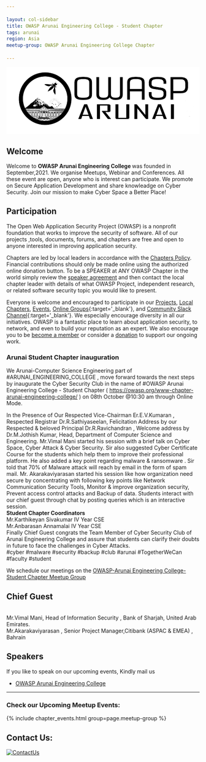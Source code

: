 ```yaml
---

layout: col-sidebar
title: OWASP Arunai Engineering College - Student Chapter
tags: arunai
region: Asia
meetup-group: OWASP Arunai Engineering College Chapter

---
```

<img src="assets/images/owasparunai.png"/>

## Welcome
Welcome to <b>OWASP Arunai Engineering  College </b> was founded in September,2021. We organise Meetups, Webinar and Conferences. All these event are open, anyone who is interest can participate. We promote on Secure Application Development and share knowleadge on Cyber Security. Join our mission to make Cyber Space a Better Place!

## Participation
The Open Web Application Security Project (OWASP) is a nonprofit foundation that works to improve the security of software. All of our projects ,tools, documents, forums, and chapters are free and open to anyone interested in improving application security. 

Chapters are led by local leaders in accordance with the [Chapters Policy](/www-policy/operational/chapters). Financial contributions should only be made online using the authorized online donation button. To be a SPEAKER at ANY OWASP Chapter in the world simply review the [speaker agreement](/www-policy/legal/speaker-agreement) and then contact the local chapter leader with details of what OWASP Project, independent research, or related software security topic you would like to present.

Everyone is welcome and encouraged to participate in our [Projects](/projects/), [Local Chapters](/chapters/), [Events](/events/), [Online Groups](https://groups.google.com/a/owasp.com/){:target='_blank'}, and [Community Slack Channel](https://owasp.slack.com/){:target='_blank'}. We especially encourage diversity in all our initiatives. OWASP is a fantastic place to learn about application security, to network, and even to build your reputation as an expert. We also encourage you to be [become a member](/membership/) or consider a [donation](/donate/) to support our ongoing work.
### Arunai Student Chapter inauguration
We Arunai-Computer Science Engineering part of #ARUNAI_ENGINEERING_COLLEGE , move forward towards the next  steps by inaugurate the Cyber Security Club in the name of #OWASP Arunai Engineering College - Student Chapter ( https://owasp.org/www-chapter-arunai-engineering-college/ ) on 08th October @10:30 am through Online Mode. 

In the Presence of Our Respected Vice-Chairman Er.E.V.Kumaran , Respected Registrar Dr.R.Sathiyaseelan, Felicitation Address by our Respected & beloved Principal Dr.R.Ravichandran , 
Welcome address by Dr.M.Jothish Kumar, Head, Department of Computer Science and Engineering.
Mr.Vimal Mani started his session with a brief talk on Cyber Space, Cyber Attack & Cyber Security. Sir also suggested Cyber Certificate Course for the students which help them to improve their professional platform. He also added a key point regarding malware & ransomware . Sir told that 70% of Malware attack will reach by email in the form of spam mail.
Mr. Akarakaviyarasan started his session like how organization need secure by concentrating with following key points like Network Communication Security Tools, Monitor & improve organization security, Prevent access control attacks and Backup of data. 
Students interact with our chief guest through chat by posting queries which is an interactive session.
<br><b>Student Chapter Coordinators</b><br/>
Mr.Karthikeyan Sivakumar IV Year CSE
<br>Mr.Anbarasan Annamalai IV Year CSE<br/>
Finally Chief Guest congrats the Team Member of Cyber Security Club of Arunai Engineering College and assure that students can clarify their doubts in future to face the challenges in Cyber Attacks.
<br>
#cyber #malware #security #backup #club #arunai #TogetherWeCan #faculty #student<br/>

We schedule our meetings on the [OWASP-Arunai Engineering College-Student Chapter Meetup Group](https://www.meetup.com/owasp-arunai-engineering-college-chapter)
## Chief Guest 
<br>Mr.Vimal Mani,
Head of Information Security ,
Bank of Sharjah, United Arab Emirates.<br/> Mr.Akarakaviyarasan ,
Senior Project Manager,Citibank (ASPAC & EMEA) ,
Bahrain

## Speakers
If you like to speak on our upcoming events, Kindly mail us

* [OWASP Arunai Engineering College](mailto:suresh.rajendran@owasp.org)

---

### Check our Upcoming Meetup Events:
{% include chapter_events.html group=page.meetup-group %}


## Contact Us:

 [![ContactUs](https://img.shields.io/badge/%F0%9F%93%83-ContactUs-orange)](mailto:suresh.rajendran@owasp.org)

